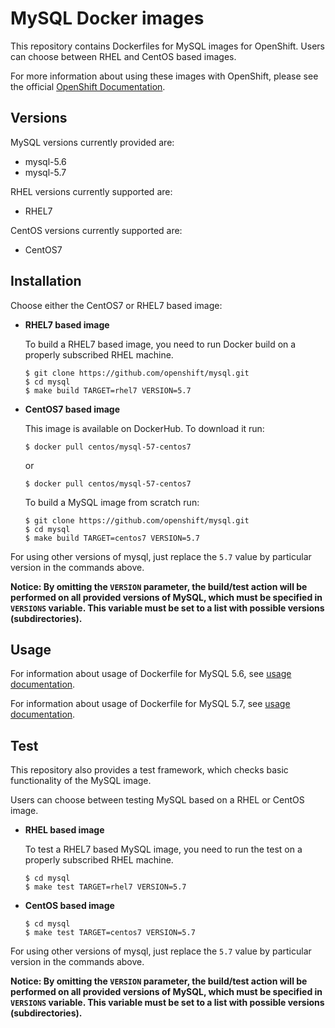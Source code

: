 MySQL Docker images
===================

This repository contains Dockerfiles for MySQL images for OpenShift.
Users can choose between RHEL and CentOS based images.

For more information about using these images with OpenShift, please see the
official [OpenShift Documentation](https://docs.openshift.org/latest/using_images/db_images/mysql.html).


Versions
---------------
MySQL versions currently provided are:
* mysql-5.6
* mysql-5.7

RHEL versions currently supported are:
* RHEL7

CentOS versions currently supported are:
* CentOS7


Installation
----------------------
Choose either the CentOS7 or RHEL7 based image:

*  **RHEL7 based image**

    To build a RHEL7 based image, you need to run Docker build on a properly
    subscribed RHEL machine.

    ```
    $ git clone https://github.com/openshift/mysql.git
    $ cd mysql
    $ make build TARGET=rhel7 VERSION=5.7
    ```

*  **CentOS7 based image**

    This image is available on DockerHub. To download it run:

    ```
    $ docker pull centos/mysql-57-centos7
    ```

    or

    ```
    $ docker pull centos/mysql-57-centos7
    ```

    To build a MySQL image from scratch run:

    ```
    $ git clone https://github.com/openshift/mysql.git
    $ cd mysql
    $ make build TARGET=centos7 VERSION=5.7
    ```

For using other versions of mysql, just replace the `5.7` value by particular version
in the commands above.

**Notice: By omitting the `VERSION` parameter, the build/test action will be performed
on all provided versions of MySQL, which must be specified in  `VERSIONS` variable.
This variable must be set to a list with possible versions (subdirectories).**


Usage
---------------------------------

For information about usage of Dockerfile for MySQL 5.6,
see [usage documentation](5.6/README.md).

For information about usage of Dockerfile for MySQL 5.7,
see [usage documentation](5.7/README.md).


Test
---------------------------------

This repository also provides a test framework, which checks basic functionality
of the MySQL image.

Users can choose between testing MySQL based on a RHEL or CentOS image.

*  **RHEL based image**

    To test a RHEL7 based MySQL image, you need to run the test on a properly
    subscribed RHEL machine.

    ```
    $ cd mysql
    $ make test TARGET=rhel7 VERSION=5.7
    ```

*  **CentOS based image**

    ```
    $ cd mysql
    $ make test TARGET=centos7 VERSION=5.7
    ```

For using other versions of mysql, just replace the `5.7` value by particular version
in the commands above.

**Notice: By omitting the `VERSION` parameter, the build/test action will be performed
on all provided versions of MySQL, which must be specified in  `VERSIONS` variable.
This variable must be set to a list with possible versions (subdirectories).**
